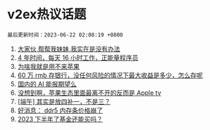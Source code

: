 # v2ex热议话题

`最后更新时间：2023-06-22 02:08:19 +0800`

1. [大家伙,帮帮我妹妹,我实在是没有办法](https://www.v2ex.com/t/950534)
1. [4 年时间，每天 16 小时工作，正能量程序员](https://www.v2ex.com/t/950500)
1. [为啥我就是用不来苹果](https://www.v2ex.com/t/950641)
1. [60 万 rmb 存银行，没任何风险的情况下最大收益是多少，怎么存呢](https://www.v2ex.com/t/950544)
1. [国内的 AI 能报期望么](https://www.v2ex.com/t/950515)
1. [没想到啊，苹果生态里面最离不开的反而是 Apple tv](https://www.v2ex.com/t/950527)
1. [[端午] 其实是放四补一，不是三？](https://www.v2ex.com/t/950535)
1. [好消息： ddr5 内存条价格崩了](https://www.v2ex.com/t/950540)
1. [2023 下半年了基金还能买吗？](https://www.v2ex.com/t/950509)


